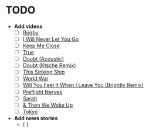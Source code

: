 # TODO

- **Add videos**
  - [ ] [Rugby](https://rugby.wearebrightly.com/)
  - [ ] [I Will Never Let You Go](https://www.youtube.com/watch?v=1ikrtVm5T5c)
  - [ ] [Keep Me Close](https://vimeo.com/129595248)
  - [ ] [True](https://www.youtube.com/watch?v=La-gqpfnOKY)
  - [ ] [Doubt (Acoustic)](https://www.youtube.com/watch?v=B9QeLOa0n-k)
  - [ ] [Doubt (Ktsche Remix)](https://www.youtube.com/watch?v=Ih19EysHaY8)
  - [ ] [This Sinking Ship](https://www.youtube.com/watch?v=EKtMDKIry8I)
  - [ ] [World War](https://www.youtube.com/watch?v=Ci0sOZ86Los)
  - [ ] [Will You Feel It When I Leave You (Brightly Remix)](https://ceresband.bandcamp.com/track/will-you-feel-it-when-i-leave-you-brightly-remix)
  - [ ] [Preflight Nerves](https://www.youtube.com/watch?v=hMaeY0aP1xQ)
  - [ ] [Sarah](https://www.youtube.com/watch?v=URZ-GaAJ-V8)
  - [ ] [& Then We Woke Up](https://www.youtube.com/watch?v=IH1PEb9X6kY)
  - [ ] [Tokyo](https://www.youtube.com/watch?v=gA77r0aGtpM)
- **Add news stories**
  - [ ] 
